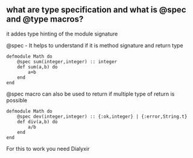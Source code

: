 
## what are type specification and what is @spec and @type macros?

it addes type hinting of the module signature

@spec - It helps to understand if it is method signature and return type

```
defmodule Math do
	@spec sum(integer,integer) :: integer
	def sum(a,b) do
		a+b
	end
end
```

@spec macro can also be used to return if multiple type of return is possible

```
defmodule Math do
	@spec dev(integer,integer) :: {:ok,integer} | {:error,String.t}
	def div(a,b) do
		a/b
	end
end
```

For this to work you need Dialyxir
